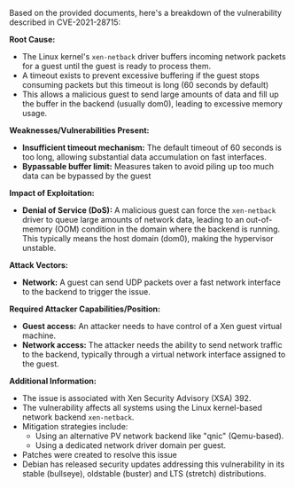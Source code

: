 Based on the provided documents, here's a breakdown of the vulnerability described in CVE-2021-28715:

**Root Cause:**

*   The Linux kernel's `xen-netback` driver buffers incoming network packets for a guest until the guest is ready to process them.
*   A timeout exists to prevent excessive buffering if the guest stops consuming packets but this timeout is long (60 seconds by default)
*   This allows a malicious guest to send large amounts of data and fill up the buffer in the backend (usually dom0), leading to excessive memory usage.

**Weaknesses/Vulnerabilities Present:**

*   **Insufficient timeout mechanism:** The default timeout of 60 seconds is too long, allowing substantial data accumulation on fast interfaces.
*   **Bypassable buffer limit:** Measures taken to avoid piling up too much data can be bypassed by the guest

**Impact of Exploitation:**

*   **Denial of Service (DoS):** A malicious guest can force the `xen-netback` driver to queue large amounts of network data, leading to an out-of-memory (OOM) condition in the domain where the backend is running. This typically means the host domain (dom0), making the hypervisor unstable.

**Attack Vectors:**

*   **Network:** A guest can send UDP packets over a fast network interface to the backend to trigger the issue.

**Required Attacker Capabilities/Position:**

*   **Guest access:** An attacker needs to have control of a Xen guest virtual machine.
*   **Network access:**  The attacker needs the ability to send network traffic to the backend, typically through a virtual network interface assigned to the guest.

**Additional Information:**

*   The issue is associated with Xen Security Advisory (XSA) 392.
*   The vulnerability affects all systems using the Linux kernel-based network backend `xen-netback`.
*   Mitigation strategies include:
    *   Using an alternative PV network backend like "qnic" (Qemu-based).
    *   Using a dedicated network driver domain per guest.
*   Patches were created to resolve this issue
*   Debian has released security updates addressing this vulnerability in its stable (bullseye), oldstable (buster) and LTS (stretch) distributions.